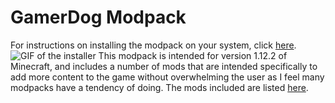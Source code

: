 # GamerDog Modpack
For instructions on installing the modpack on your system, click [here](https://github.com/TheGamerCanine/GamerDog-Modpack/wiki/Installation).
![GIF of the installer](https://i.imgur.com/ciVg8By.gif)
This modpack is intended for version 1.12.2 of Minecraft, and includes a number of mods that are intended specifically to add more content to the game without overwhelming the user as I feel many modpacks have a tendency of doing. The mods included are listed [here](https://github.com/TheGamerCanine/GamerDog-Modpack/blob/main/credit.txt).
